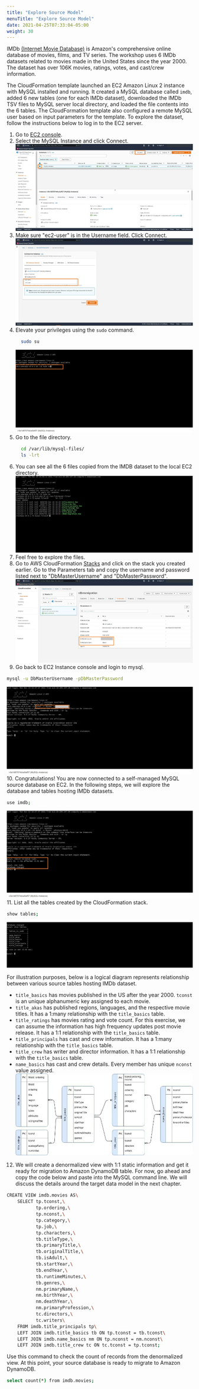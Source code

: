 ```yaml
---
title: "Explore Source Model"
menuTitle: "Explore Source Model"
date: 2021-04-25T07:33:04-05:00
weight: 30
---
```

IMDb [(Internet Movie Database)](https://www.imdb.com/interfaces/) is Amazon's comprehensive online database of movies, films, and TV series.
The workshop uses 6 IMDb datasets related to movies made in the United States since the year 2000.
The dataset has over 106K movies, ratings, votes, and cast/crew information.

The CloudFormation template launched an EC2 Amazon Linux 2 instance with MySQL installed and running.
It created a MySQL database called `imdb`, added 6 new tables (one for each IMDb dataset), downloaded the IMDb TSV files to MySQL server local directory, and loaded the file contents into the 6 tables. 
The CloudFormation template also configured a remote MySQL user based on input parameters for the template. 
To explore the dataset, follow the instructions below to log in to the EC2 server.

 1. Go to [EC2 console](https://console.aws.amazon.com/ec2/v2/home?region=us-east-1#Instances:instanceState=running).
 2. Select the MySQL Instance and click Connect.
    ![Final Deployment Architecture](/static/images/migration9.jpg)
 3. Make sure "ec2-user" is in the Username field. Click Connect.
    ![Final Deployment Architecture](/static/images/migration10.jpg)
 4. Elevate your privileges using the `sudo` command.
    ```bash
      sudo su
    ```
    ![Final Deployment Architecture](/static/images/migration11.jpg)
 5. Go to the file directory.
    ```bash
      cd /var/lib/mysql-files/
      ls -lrt
    ```
 6. You can see all the 6 files copied from the IMDB dataset to the local EC2 directory.
    ![Final Deployment Architecture](/static/images/migration12.jpg)
 7. Feel free to explore the files.
 8. Go to AWS CloudFormation [Stacks](https://console.aws.amazon.com/cloudformation/home?region=us-east-1#/stacks?filteringStatus=active&filteringText=&viewNested=true&hideStacks=false) and click on the stack you created earlier. Go to the Parameters tab and copy the username and password listed next to "DbMasterUsername" and "DbMasterPassword".
   ![Final Deployment Architecture](/static/images/migration13.jpg)
 9. Go back to EC2 Instance console and login to mysql.
  ```bash
  mysql -u DbMasterUsername -pDbMasterPassword
  ```
   ![Final Deployment Architecture](/static/images/migration14.jpg)
10. Congratulations! You are now connected to a self-managed MySQL source database on EC2. In the following steps, we will explore the database and tables hosting IMDb datasets.
  ```bash
  use imdb;
  ```
   ![Final Deployment Architecture](/static/images/migration15.jpg)
11. List all the tables created by the CloudFormation stack.
   ```bash
   show tables;
   ```
   ![Final Deployment Architecture](/static/images/migration16.jpg)

For illustration purposes, below is a logical diagram represents relationship between various source tables hosting IMDb dataset.

  - `title_basics` has movies published in the US after the year 2000. `tconst` is an unique alphanumeric key assigned to each movie.
  - `title_akas` has published regions, languages, and the respective movie titles. It has a 1\:many relationship with the `title_basics` table.
  - `title_ratings` has movies rating and vote count. For this exercise, we can assume the information has high frequency updates post movie release. It has a 1:1 relationship with the `title_basics` table.
  - `title_principals` has cast and crew information. It has a 1\:many relationship with the `title_basics` table.
  - `title_crew` has writer and director information. It has a 1:1 relationship with the `title_basics` table.
  - `name_basics` has cast and crew details. Every member has unique `nconst` value assigned.
  ![Final Deployment Architecture](/static/images/migration31.jpg)

12. We will create a denormalized view with 1:1 static information and get it ready for migration to Amazon DynamoDB table. For now, go ahead and copy the code below and paste into the MySQL command line.
We will discuss the details around the target data model in the next chapter.
```bash
CREATE VIEW imdb.movies AS\
    SELECT tp.tconst,\
           tp.ordering,\
           tp.nconst,\
           tp.category,\
           tp.job,\
           tp.characters,\
           tb.titleType,\
           tb.primaryTitle,\
           tb.originalTitle,\
           tb.isAdult,\
           tb.startYear,\
           tb.endYear,\
           tb.runtimeMinutes,\
           tb.genres,\
           nm.primaryName,\
           nm.birthYear,\
           nm.deathYear,\
           nm.primaryProfession,\
           tc.directors,\
           tc.writers\
    FROM imdb.title_principals tp\
    LEFT JOIN imdb.title_basics tb ON tp.tconst = tb.tconst\
    LEFT JOIN imdb.name_basics nm ON tp.nconst = nm.nconst\
    LEFT JOIN imdb.title_crew tc ON tc.tconst = tp.tconst;
  ```
  Use this command to check the count of records from the denormalized view. At this point, your source database is ready to migrate to Amazon DynamoDB.
  ```bash
  select count(*) from imdb.movies;
  ```
